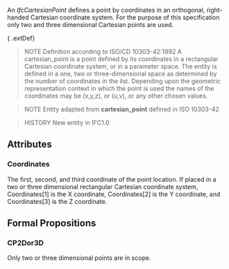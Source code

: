 An _IfcCartesianPoint_ defines a point by coordinates in an orthogonal, right-handed Cartesian coordinate system. For the purpose of this specification only two and three dimensional Cartesian points are used.

<!-- end of short definition -->


{ .extDef}
> NOTE Definition according to ISO/CD 10303-42:1992
> A cartesian_point is a point defined by its coordinates in a rectangular Cartesian coordinate system, or in a parameter space. The entity is defined in a one, two or three-dimensional space as determined by the number of coordinates in the list. Depending upon the geometric representation context in which the point is used the names of the coordinates may be (x,y,z), or (u,v), or any other chosen values.

> NOTE Entity adapted from **cartesian_point** defined in ISO 10303-42

> HISTORY New entity in IFC1.0

## Attributes

### Coordinates
The first, second, and third coordinate of the point location. If placed in a two or three dimensional rectangular Cartesian coordinate system, Coordinates[1] is the X coordinate, Coordinates[2] is the Y coordinate, and Coordinates[3] is the Z coordinate.

## Formal Propositions

### CP2Dor3D
Only two or three dimensional points are in scope.
